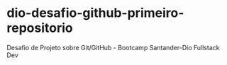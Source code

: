 # dio-desafio-github-primeiro-repositorio
Desafio de Projeto sobre Git/GitHub - Bootcamp Santander-Dio Fullstack Dev
